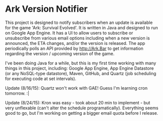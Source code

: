 Ark Version Notifier
=============================

This project is designed to notify subscribers when an update is available for the game 'Ark: Survival Evolved'.  It is written in Java and designed to run on Google App Engine.  It has a UI to allow users to subscribe or unsubscribe from various email options including when a new version is announced, the ETA changes, and/or the version is released.  The app periodically polls an API provided by http://Ark.Bar to get information regarding the version / upcoming version of the game.

I've been doing Java for a while, but this is my first time working with many things in this project, including: Google App Engine, App Engine Datastore (or any NoSQL-type datastore), Maven, GitHub, and Quartz (job scheduling for executing code at set intervals).


Update (8/16/15): Quartz won't work with GAE!  Guess I'm learning cron tomorrow. :|

Update (8/24/15): Kron was easy - took about 20 min to implement - but very unflexable (can't alter the schedule programatically).  Everything seems good to go, but I'm working on getting a bigger email quota before I release.